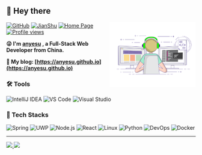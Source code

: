## 👋 Hey there

<img align='right' src="https://raw.githubusercontent.com/chandan-reddy-k/chandan-reddy-k/master/assets/coding-freak.gif" width="230">

[![GitHub](https://img.shields.io/badge/-%20-181717?logo=github)](https://github.com/anyesu) [![JianShu](https://img.shields.io/badge/简-ea6f5a)](https://www.jianshu.com/u/c5327915649c) [![Home Page](https://img.shields.io/badge/🏠-4fc08d)](https://anyesu.github.io) [![Profile views](https://visitor-badge.glitch.me/badge?page_id=anyesu.anyesu)](https://github.com/anyesu)

**😜 I'm [anyesu](https://github.com/anyesu) , a Full-Stack Web Developer from China.**

**📰 My blog: [https://anyesu.github.io](https://anyesu.github.io)**

### 🛠️ Tools

![IntelliJ IDEA](https://img.shields.io/badge/-IntelliJ%20IDEA-f53463?&logo=IntelliJ%20IDEA&logoColor=333) ![VS Code](https://img.shields.io/badge/-VS%20Code-007acc?&logo=visual%20studio%20code) ![Visual Studio](https://img.shields.io/badge/-Visual%20Studio-5c2d91?&logo=Visual%20Studio)

### 🎨 Tech Stacks

![Spring](https://img.shields.io/badge/-Spring-6db33f?&logo=Spring&logoColor=fff) ![UWP](https://img.shields.io/badge/-UWP-913eb0?&logo=Microsoft) ![Node.js](https://img.shields.io/badge/-Node.js-339933?&logo=node.js&logoColor=fff) ![React](https://img.shields.io/badge/-React-61dafb?&logo=React&logoColor=222) ![Linux](https://img.shields.io/badge/-Linux-fcc624?&logo=Linux&logoColor=222) ![Python](https://img.shields.io/badge/-Python-3776ab?&logo=Python&logoColor=fff) ![DevOps](https://img.shields.io/badge/-DevOps-343434?&logo=CircleCI&logoColor=fff) ![Docker](https://img.shields.io/badge/-Docker-2496ed?&logo=Docker&logoColor=fff)

---

<a href="https://anyesu.github.io">
  <img width="48%" src="https://github-readme-stats.vercel.app/api?username=anyesu&hide_title=true&hide_border=true&show_icons=true&include_all_commits=true&count_private=true&text_color=000&icon_color=000&bg_color=0,ea6161,ffc64d,fffc4d,52fa5a&theme=tokyonight" />
  <img width="48%" src="https://github-readme-stats.vercel.app/api/top-langs/?username=anyesu&hide=html&hide_title=false&hide_border=true&layout=compact&langs_count=7&text_color=000&icon_color=fff&bg_color=0,52fa5a,4dfcff,c64dff&card_width=445&theme=graywhite" />
</a>
